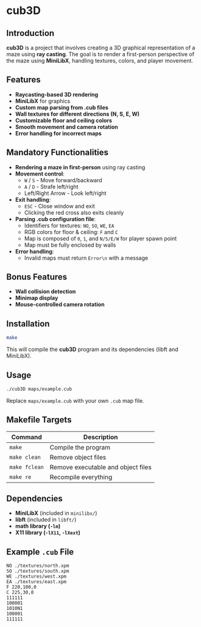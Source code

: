 # cub3D

## Introduction
**cub3D** is a project that involves creating a 3D graphical representation of a maze using **ray casting**. The goal is to render a first-person perspective of the maze using **MiniLibX**, handling textures, colors, and player movement.

## Features
- **Raycasting-based 3D rendering**
- **MiniLibX** for graphics
- **Custom map parsing from .cub files**
- **Wall textures for different directions (N, S, E, W)**
- **Customizable floor and ceiling colors**
- **Smooth movement and camera rotation**
- **Error handling for incorrect maps**

## Mandatory Functionalities
- **Rendering a maze in first-person** using ray casting
- **Movement control**: 
  - `W` / `S` - Move forward/backward
  - `A` / `D` - Strafe left/right
  - Left/Right Arrow - Look left/right
- **Exit handling**:
  - `ESC` - Close window and exit
  - Clicking the red cross also exits cleanly
- **Parsing .cub configuration file**:
  - Identifiers for textures: `NO`, `SO`, `WE`, `EA`
  - RGB colors for floor & ceiling: `F` and `C`
  - Map is composed of `0`, `1`, and `N/S/E/W` for player spawn point
  - Map must be fully enclosed by walls
- **Error handling**:
  - Invalid maps must return `Error\n` with a message

## Bonus Features
- **Wall collision detection**
- **Minimap display**
- **Mouse-controlled camera rotation**

## Installation
```bash
make
```
This will compile the **cub3D** program and its dependencies (libft and MiniLibX).

## Usage
```bash
./cub3D maps/example.cub
```
Replace `maps/example.cub` with your own `.cub` map file.

## Makefile Targets
| Command | Description |
|---------|-------------|
| `make`  | Compile the program |
| `make clean` | Remove object files |
| `make fclean` | Remove executable and object files |
| `make re` | Recompile everything |


## Dependencies
- **MiniLibX** (included in `minilibx/`)
- **libft** (included in `libft/`)
- **math library (`-lm`)**
- **X11 library (`-lX11`, `-lXext`)**

## Example `.cub` File
```
NO ./textures/north.xpm
SO ./textures/south.xpm
WE ./textures/west.xpm
EA ./textures/east.xpm
F 220,100,0
C 225,30,0
111111
100001
1010N1
100001
111111
```
